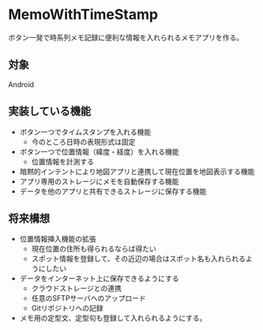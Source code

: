 # MemoWithTimeStamp

ボタン一発で時系列メモ記録に便利な情報を入れられるメモアプリを作る。

## 対象

Android

## 実装している機能

* ボタン一つでタイムスタンプを入れる機能
    * 今のところ日時の表現形式は固定
* ボタン一つで位置情報（緯度・経度）を入れる機能
    * 位置情報を計測する
* 暗黙的インテントにより地図アプリと連携して現在位置を地図表示する機能
* アプリ専用のストレージにメモを自動保存する機能
* データを他のアプリと共有できるストレージに保存する機能

## 将来構想

* 位置情報挿入機能の拡張
    * 現在位置の住所も得られるならば得たい
    * スポット情報を登録して、その近辺の場合はスポット名も入れられるようにしたい
* データをインターネット上に保存できるようにする
    * クラウドストレージとの連携
    * 任意のSFTPサーバへのアップロード
    * Gitリポジトリへの記録
* メモ用の定型文、定型句も登録して入れられるようにする。
